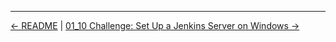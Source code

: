 

<!-- FooterStart -->
---
[← README](../01_08_manage_plugins/README.md) | [01_10 Challenge: Set Up a Jenkins Server on Windows →](../01_10_challenge_set_up_a_jenkins_server_on_windows/README.md)
<!-- FooterEnd -->
